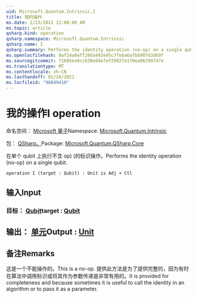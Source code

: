 ```yaml
---
uid: Microsoft.Quantum.Intrinsic.I
title: 我的操作
ms.date: 1/23/2021 12:00:00 AM
ms.topic: article
qsharp.kind: operation
qsharp.namespace: Microsoft.Quantum.Intrinsic
qsharp.name: I
qsharp.summary: Performs the identity operation (no-op) on a single qubit.
ms.openlocfilehash: 0af14a9aff20da493e95c7feba6afbb907d3d69f
ms.sourcegitcommit: 71605ea9cc630e84e7ef29027e1f0ea06299747e
ms.translationtype: MT
ms.contentlocale: zh-CN
ms.lasthandoff: 01/26/2021
ms.locfileid: "98849410"
---
```

# <a name="i-operation"></a><span data-ttu-id="d6214-102">我的操作</span><span class="sxs-lookup"><span data-stu-id="d6214-102">I operation</span></span>

<span data-ttu-id="d6214-103">命名空间： [Microsoft 量子](xref:Microsoft.Quantum.Intrinsic)</span><span class="sxs-lookup"><span data-stu-id="d6214-103">Namespace: [Microsoft.Quantum.Intrinsic](xref:Microsoft.Quantum.Intrinsic)</span></span>

<span data-ttu-id="d6214-104">包： [QSharp。](https://nuget.org/packages/Microsoft.Quantum.QSharp.Core)</span><span class="sxs-lookup"><span data-stu-id="d6214-104">Package: [Microsoft.Quantum.QSharp.Core](https://nuget.org/packages/Microsoft.Quantum.QSharp.Core)</span></span>


<span data-ttu-id="d6214-105">在单个 qubit 上执行不含 op)  (的标识操作。</span><span class="sxs-lookup"><span data-stu-id="d6214-105">Performs the identity operation (no-op) on a single qubit.</span></span>

```qsharp
operation I (target : Qubit) : Unit is Adj + Ctl
```


## <a name="input"></a><span data-ttu-id="d6214-106">输入</span><span class="sxs-lookup"><span data-stu-id="d6214-106">Input</span></span>

### <a name="target--qubit"></a><span data-ttu-id="d6214-107">目标： [Qubit](xref:microsoft.quantum.lang-ref.qubit)</span><span class="sxs-lookup"><span data-stu-id="d6214-107">target : [Qubit](xref:microsoft.quantum.lang-ref.qubit)</span></span>





## <a name="output--unit"></a><span data-ttu-id="d6214-108">输出： [单元](xref:microsoft.quantum.lang-ref.unit)</span><span class="sxs-lookup"><span data-stu-id="d6214-108">Output : [Unit](xref:microsoft.quantum.lang-ref.unit)</span></span>



## <a name="remarks"></a><span data-ttu-id="d6214-109">备注</span><span class="sxs-lookup"><span data-stu-id="d6214-109">Remarks</span></span>

<span data-ttu-id="d6214-110">这是一个不能操作的。</span><span class="sxs-lookup"><span data-stu-id="d6214-110">This is a no-op.</span></span> <span data-ttu-id="d6214-111">提供此方法是为了提供完整的，因为有时在算法中调用标识或将其作为参数传递是非常有用的。</span><span class="sxs-lookup"><span data-stu-id="d6214-111">It is provided for completeness and because sometimes it is useful to call the identity in an algorithm or to pass it as a parameter.</span></span>